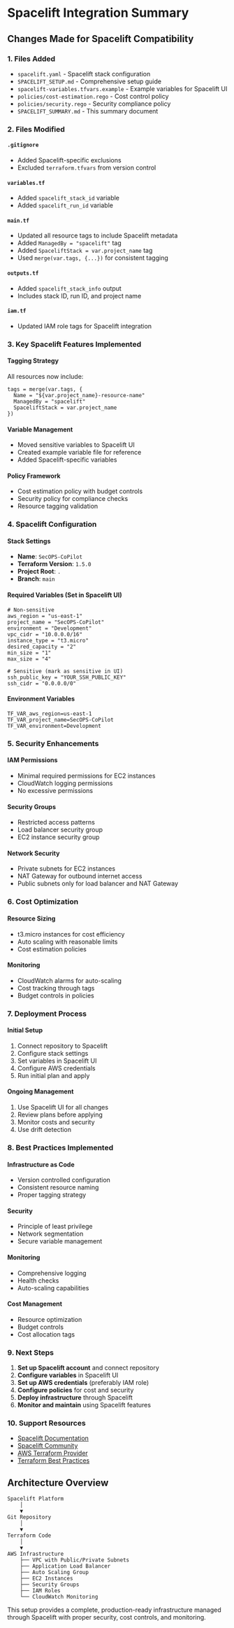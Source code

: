 # Spacelift Integration Summary

## Changes Made for Spacelift Compatibility

### 1. Files Added
- `spacelift.yaml` - Spacelift stack configuration
- `SPACELIFT_SETUP.md` - Comprehensive setup guide
- `spacelift-variables.tfvars.example` - Example variables for Spacelift UI
- `policies/cost-estimation.rego` - Cost control policy
- `policies/security.rego` - Security compliance policy
- `SPACELIFT_SUMMARY.md` - This summary document

### 2. Files Modified

#### `.gitignore`
- Added Spacelift-specific exclusions
- Excluded `terraform.tfvars` from version control

#### `variables.tf`
- Added `spacelift_stack_id` variable
- Added `spacelift_run_id` variable

#### `main.tf`
- Updated all resource tags to include Spacelift metadata
- Added `ManagedBy = "spacelift"` tag
- Added `SpaceliftStack = var.project_name` tag
- Used `merge(var.tags, {...})` for consistent tagging

#### `outputs.tf`
- Added `spacelift_stack_info` output
- Includes stack ID, run ID, and project name

#### `iam.tf`
- Updated IAM role tags for Spacelift integration

### 3. Key Spacelift Features Implemented

#### Tagging Strategy
All resources now include:
```hcl
tags = merge(var.tags, {
  Name = "${var.project_name}-resource-name"
  ManagedBy = "spacelift"
  SpaceliftStack = var.project_name
})
```

#### Variable Management
- Moved sensitive variables to Spacelift UI
- Created example variable file for reference
- Added Spacelift-specific variables

#### Policy Framework
- Cost estimation policy with budget controls
- Security policy for compliance checks
- Resource tagging validation

### 4. Spacelift Configuration

#### Stack Settings
- **Name**: `SecOPS-CoPilot`
- **Terraform Version**: `1.5.0`
- **Project Root**: `.`
- **Branch**: `main`

#### Required Variables (Set in Spacelift UI)
```
# Non-sensitive
aws_region = "us-east-1"
project_name = "SecOPS-CoPilot"
environment = "Development"
vpc_cidr = "10.0.0.0/16"
instance_type = "t3.micro"
desired_capacity = "2"
min_size = "1"
max_size = "4"

# Sensitive (mark as sensitive in UI)
ssh_public_key = "YOUR_SSH_PUBLIC_KEY"
ssh_cidr = "0.0.0.0/0"
```

#### Environment Variables
```
TF_VAR_aws_region=us-east-1
TF_VAR_project_name=SecOPS-CoPilot
TF_VAR_environment=Development
```

### 5. Security Enhancements

#### IAM Permissions
- Minimal required permissions for EC2 instances
- CloudWatch logging permissions
- No excessive permissions

#### Security Groups
- Restricted access patterns
- Load balancer security group
- EC2 instance security group

#### Network Security
- Private subnets for EC2 instances
- NAT Gateway for outbound internet access
- Public subnets only for load balancer and NAT Gateway

### 6. Cost Optimization

#### Resource Sizing
- t3.micro instances for cost efficiency
- Auto scaling with reasonable limits
- Cost estimation policies

#### Monitoring
- CloudWatch alarms for auto-scaling
- Cost tracking through tags
- Budget controls in policies

### 7. Deployment Process

#### Initial Setup
1. Connect repository to Spacelift
2. Configure stack settings
3. Set variables in Spacelift UI
4. Configure AWS credentials
5. Run initial plan and apply

#### Ongoing Management
1. Use Spacelift UI for all changes
2. Review plans before applying
3. Monitor costs and security
4. Use drift detection

### 8. Best Practices Implemented

#### Infrastructure as Code
- Version controlled configuration
- Consistent resource naming
- Proper tagging strategy

#### Security
- Principle of least privilege
- Network segmentation
- Secure variable management

#### Monitoring
- Comprehensive logging
- Health checks
- Auto-scaling capabilities

#### Cost Management
- Resource optimization
- Budget controls
- Cost allocation tags

### 9. Next Steps

1. **Set up Spacelift account** and connect repository
2. **Configure variables** in Spacelift UI
3. **Set up AWS credentials** (preferably IAM role)
4. **Configure policies** for cost and security
5. **Deploy infrastructure** through Spacelift
6. **Monitor and maintain** using Spacelift features

### 10. Support Resources

- [Spacelift Documentation](https://docs.spacelift.io/)
- [Spacelift Community](https://spacelift.io/community)
- [AWS Terraform Provider](https://registry.terraform.io/providers/hashicorp/aws)
- [Terraform Best Practices](https://www.terraform.io/docs/cloud/guides/recommended-practices/index.html)

## Architecture Overview

```
Spacelift Platform
    │
    ▼
Git Repository
    │
    ▼
Terraform Code
    │
    ▼
AWS Infrastructure
    ├── VPC with Public/Private Subnets
    ├── Application Load Balancer
    ├── Auto Scaling Group
    ├── EC2 Instances
    ├── Security Groups
    ├── IAM Roles
    └── CloudWatch Monitoring
```

This setup provides a complete, production-ready infrastructure managed through Spacelift with proper security, cost controls, and monitoring. 